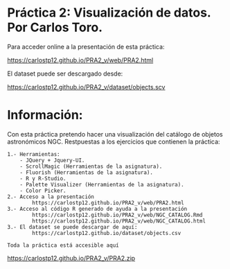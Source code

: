 # Práctica 2: Visualización de datos. Por Carlos Toro.

Para acceder online a la presentación de esta práctica:

https://carlostp12.github.io/PRA2_v/web/PRA2.html

El dataset puede ser descargado desde:

https://carlostp12.github.io/PRA2_v/dataset/objects.scv

# Información:

Con esta práctica pretendo hacer una visualización del catálogo de objetos astronómicos NGC.
Restpuestas a los ejercicios que contienen la práctica:
	
	1.- Herramientas: 
		- JQuery + Jquery-UI.
		- ScrollMagic (Herramientas de la asignatura).
		- Fluorish (Herramientas de la asignatura).
		- R y R-Studio.
		- Palette Visualizer (Herramientas de la asignatura).
		- Color Picker.
	2.- Acceso a la presentación
			https://carlostp12.github.io/PRA2_v/web/PRA2.html
	3.- Acceso al código R generado de ayuda a la presentación
			https://carlostp12.github.io/PRA2_v/web/NGC_CATALOG.Rmd
   			https://carlostp12.github.io/PRA2_v/web/NGC_CATALOG.html
	3.- El dataset se puede descargar de aquí:
			https://carlostp12.github.io/dataset/objects.csv
	
	Toda la práctica está accesible aquí
https://carlostp12.github.io/PRA2_v/PRA2.zip
